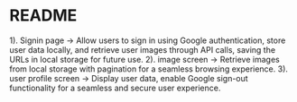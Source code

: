# README #

1). Signin page ->
        Allow users to sign in using Google authentication, store user data locally, and retrieve user images through API calls, saving the URLs in local storage for future use.
2). image screen ->
        Retrieve images from local storage with pagination for a seamless browsing experience.
3). user profile screen ->
        Display user data, enable Google sign-out functionality for a seamless and secure user experience.
